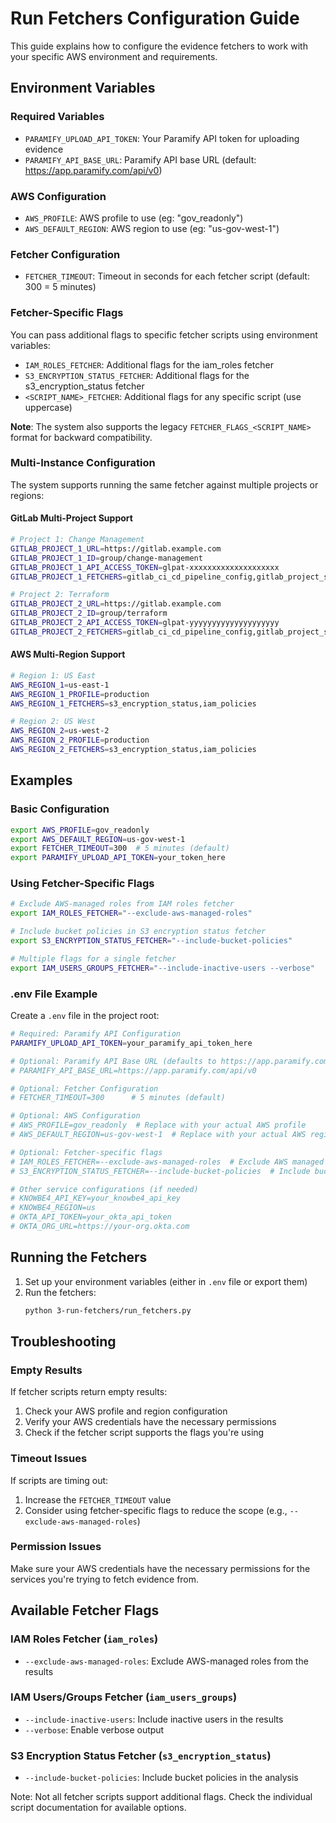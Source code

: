 # Run Fetchers Configuration Guide

This guide explains how to configure the evidence fetchers to work with your specific AWS environment and requirements.

## Environment Variables

### Required Variables
- `PARAMIFY_UPLOAD_API_TOKEN`: Your Paramify API token for uploading evidence
- `PARAMIFY_API_BASE_URL`: Paramify API base URL (default: https://app.paramify.com/api/v0)

### AWS Configuration
- `AWS_PROFILE`: AWS profile to use (eg: "gov_readonly")
- `AWS_DEFAULT_REGION`: AWS region to use (eg: "us-gov-west-1")

### Fetcher Configuration
- `FETCHER_TIMEOUT`: Timeout in seconds for each fetcher script (default: 300 = 5 minutes)

### Fetcher-Specific Flags
You can pass additional flags to specific fetcher scripts using environment variables:

- `IAM_ROLES_FETCHER`: Additional flags for the iam_roles fetcher
- `S3_ENCRYPTION_STATUS_FETCHER`: Additional flags for the s3_encryption_status fetcher
- `<SCRIPT_NAME>_FETCHER`: Additional flags for any specific script (use uppercase)

**Note**: The system also supports the legacy `FETCHER_FLAGS_<SCRIPT_NAME>` format for backward compatibility.

### Multi-Instance Configuration

The system supports running the same fetcher against multiple projects or regions:

#### GitLab Multi-Project Support
```bash
# Project 1: Change Management
GITLAB_PROJECT_1_URL=https://gitlab.example.com
GITLAB_PROJECT_1_ID=group/change-management
GITLAB_PROJECT_1_API_ACCESS_TOKEN=glpat-xxxxxxxxxxxxxxxxxxxx
GITLAB_PROJECT_1_FETCHERS=gitlab_ci_cd_pipeline_config,gitlab_project_summary,gitlab_merge_request_summary

# Project 2: Terraform
GITLAB_PROJECT_2_URL=https://gitlab.example.com
GITLAB_PROJECT_2_ID=group/terraform
GITLAB_PROJECT_2_API_ACCESS_TOKEN=glpat-yyyyyyyyyyyyyyyyyyyy
GITLAB_PROJECT_2_FETCHERS=gitlab_ci_cd_pipeline_config,gitlab_project_summary
```

#### AWS Multi-Region Support
```bash
# Region 1: US East
AWS_REGION_1=us-east-1
AWS_REGION_1_PROFILE=production
AWS_REGION_1_FETCHERS=s3_encryption_status,iam_policies

# Region 2: US West
AWS_REGION_2=us-west-2
AWS_REGION_2_PROFILE=production
AWS_REGION_2_FETCHERS=s3_encryption_status,iam_policies
```

## Examples

### Basic Configuration
```bash
export AWS_PROFILE=gov_readonly
export AWS_DEFAULT_REGION=us-gov-west-1
export FETCHER_TIMEOUT=300  # 5 minutes (default)
export PARAMIFY_UPLOAD_API_TOKEN=your_token_here
```

### Using Fetcher-Specific Flags
```bash
# Exclude AWS-managed roles from IAM roles fetcher
export IAM_ROLES_FETCHER="--exclude-aws-managed-roles"

# Include bucket policies in S3 encryption status fetcher
export S3_ENCRYPTION_STATUS_FETCHER="--include-bucket-policies"

# Multiple flags for a single fetcher
export IAM_USERS_GROUPS_FETCHER="--include-inactive-users --verbose"
```

### .env File Example
Create a `.env` file in the project root:
```bash
# Required: Paramify API Configuration
PARAMIFY_UPLOAD_API_TOKEN=your_paramify_api_token_here

# Optional: Paramify API Base URL (defaults to https://app.paramify.com/api/v0)
# PARAMIFY_API_BASE_URL=https://app.paramify.com/api/v0

# Optional: Fetcher Configuration
# FETCHER_TIMEOUT=300      # 5 minutes (default)

# Optional: AWS Configuration
# AWS_PROFILE=gov_readonly  # Replace with your actual AWS profile
# AWS_DEFAULT_REGION=us-gov-west-1  # Replace with your actual AWS region

# Optional: Fetcher-specific flags
# IAM_ROLES_FETCHER=--exclude-aws-managed-roles  # Exclude AWS managed roles from iam_roles fetcher
# S3_ENCRYPTION_STATUS_FETCHER=--include-bucket-policies  # Include bucket policies in S3 encryption status fetcher

# Other service configurations (if needed)
# KNOWBE4_API_KEY=your_knowbe4_api_key
# KNOWBE4_REGION=us
# OKTA_API_TOKEN=your_okta_api_token
# OKTA_ORG_URL=https://your-org.okta.com
```

## Running the Fetchers

1. Set up your environment variables (either in `.env` file or export them)
2. Run the fetchers:
   ```bash
   python 3-run-fetchers/run_fetchers.py
   ```

## Troubleshooting

### Empty Results
If fetcher scripts return empty results:
1. Check your AWS profile and region configuration
2. Verify your AWS credentials have the necessary permissions
3. Check if the fetcher script supports the flags you're using

### Timeout Issues
If scripts are timing out:
1. Increase the `FETCHER_TIMEOUT` value
2. Consider using fetcher-specific flags to reduce the scope (e.g., `--exclude-aws-managed-roles`)

### Permission Issues
Make sure your AWS credentials have the necessary permissions for the services you're trying to fetch evidence from.

## Available Fetcher Flags

### IAM Roles Fetcher (`iam_roles`)
- `--exclude-aws-managed-roles`: Exclude AWS-managed roles from the results

### IAM Users/Groups Fetcher (`iam_users_groups`)
- `--include-inactive-users`: Include inactive users in the results
- `--verbose`: Enable verbose output

### S3 Encryption Status Fetcher (`s3_encryption_status`)
- `--include-bucket-policies`: Include bucket policies in the analysis

Note: Not all fetcher scripts support additional flags. Check the individual script documentation for available options.
